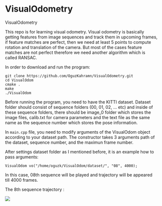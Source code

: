 # VisualOdometry
VisualOdometry

This repo is for learning visual odometry. Visual odometry is basically getting features from image sequences and track them in upcoming frames, if feature matches are perfect, then we need at least 5 points to compute rotation and translation of the camera. But most of the cases feature matches are not perfect therefore we need another algorithm which is called RANSAC. 

In order to download and run the program:

```
git clone https://github.com/OguzKahramn/VisualOdometry.git
cd VisualOdom
cmake .
make
./VisualOdom
```
Before running the program, you need to have the KITTI dataset. Dataset folder should consist of sequence folders (00, 01, 02, ... etc) and inside of these sequence folders, there should be image_0 folder which stores the image files, calib.txt for camera parameters and the text file as the same name as the sequence number which stores the pose information. 

In ```main.cpp``` file, you need to modify arguments of the VisualOdom object according to your dataset path. The constructor takes 3 arguments path of the dataset, sequence number, and the maximun frame number.

After settings dataset folder as I mentioned before, it is an example how to pass arguments:

``` VisualOdom vo("/home/oguzk/VisualOdom/dataset/", "08", 4000); ```

In this case, 08th sequence will be played and trajectory will be appeared till 4000 frames. 

The 8th sequence trajectory : 

![](https://user-images.githubusercontent.com/60695165/198877187-7cb58160-ce94-4ca4-b3cf-f1a3d6e2baa3.png)


